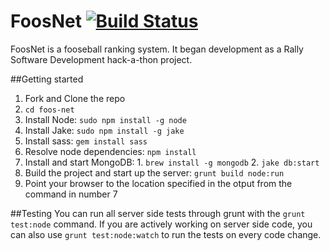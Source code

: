 # FoosNet [![Build Status](https://travis-ci.org/burtonjc/foos-net.png?branch=master)](https://travis-ci.org/burtonjc/foos-net)
FoosNet is a fooseball ranking system. It began development as a Rally Software Development hack-a-thon project.

##Getting started
  1. Fork and Clone the repo
  2. `cd foos-net`
  3. Install Node: `sudo npm install -g node`
  4. Install Jake: `sudo npm install -g jake`
  5. Install sass: `gem install sass`
  6. Resolve node dependencies: `npm install`
  7. Install and start MongoDB:
    1. `brew install -g mongodb`
    2. `jake db:start`
  8. Build the project and start up the server: `grunt build node:run`
  9. Point your browser to the location specified in the otput from the command in number 7

##Testing
You can run all server side tests through grunt with the `grunt test:node` command. If you are actively working on server side code, you can also use `grunt test:node:watch` to run the tests on every code change.
